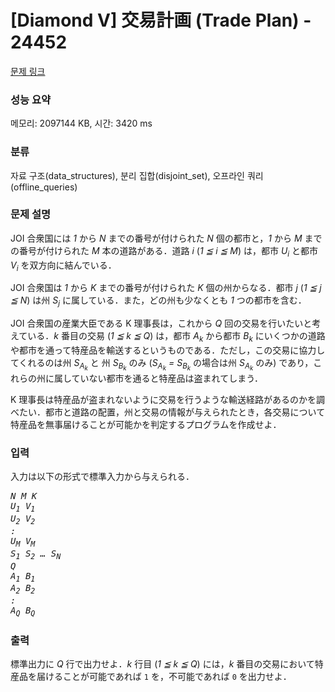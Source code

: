 # [Diamond V] 交易計画 (Trade Plan) - 24452 

[문제 링크](https://www.acmicpc.net/problem/24452) 

### 성능 요약

메모리: 2097144 KB, 시간: 3420 ms

### 분류

자료 구조(data_structures), 분리 집합(disjoint_set), 오프라인 쿼리(offline_queries)

### 문제 설명

<p>JOI 合衆国には <var>1</var> から <var>N</var> までの番号が付けられた <var>N</var> 個の都市と，<var>1</var> から <var>M</var> までの番号が付けられた <var>M</var> 本の道路がある．道路 <var>i</var> (<var>1 ≦ i ≦ M</var>) は，都市 <var>U<sub>i</sub></var> と都市 <var>V<sub>i</sub></var> を双方向に結んでいる．</p>

<p>JOI 合衆国は <var>1</var> から <var>K</var> までの番号が付けられた <var>K</var> 個の州からなる．都市 <var>j</var> (<var>1 ≦ j ≦ N</var>) は州 <var>S<sub>j</sub></var> に属している．また，どの州も少なくとも <var>1</var> つの都市を含む．</p>

<p>JOI 合衆国の産業大臣である K 理事長は，これから <var>Q</var> 回の交易を行いたいと考えている．<var>k</var> 番目の交易 (<var>1 ≦ k ≦ Q</var>) は，都市 <var>A<sub>k</sub></var> から都市 <var>B<sub>k</sub></var> にいくつかの道路や都市を通って特産品を輸送するというものである．ただし，この交易に協力してくれるのは州 <var>S<sub>A<sub>k</sub></sub></var> と 州 <var>S<sub>B<sub>k</sub></sub></var> のみ (<var>S<sub>A<sub>k</sub></sub> = S<sub>B<sub>k</sub></sub></var> の場合は州 <var>S<sub>A<sub>k</sub></sub></var> のみ) であり，これらの州に属していない都市を通ると特産品は盗まれてしまう．</p>

<p>K 理事長は特産品が盗まれないように交易を行うような輸送経路があるのかを調べたい．都市と道路の配置，州と交易の情報が与えられたとき，各交易について特産品を無事届けることが可能かを判定するプログラムを作成せよ．</p>

### 입력 

 <p>入力は以下の形式で標準入力から与えられる．</p>

<pre><var>N</var> <var>M</var> <var>K</var>
<var>U<sub>1</sub></var> <var>V<sub>1</sub></var>
<var>U<sub>2</sub></var> <var>V<sub>2</sub></var>
<var>:</var>
<var>U<sub>M</sub></var> <var>V<sub>M</sub></var>
<var>S<sub>1</sub></var> <var>S<sub>2</sub></var> <var>…</var> <var>S<sub>N</sub></var>
<var>Q</var>
<var>A<sub>1</sub></var> <var>B<sub>1</sub></var>
<var>A<sub>2</sub></var> <var>B<sub>2</sub></var>
<var>:</var>
<var>A<sub>Q</sub></var> <var>B<sub>Q</sub></var></pre>

### 출력 

 <p>標準出力に <var>Q</var> 行で出力せよ．<var>k</var> 行目 (<var>1 ≦ k ≦ Q</var>) には，<var>k</var> 番目の交易において特産品を届けることが可能であれば <code>1</code> を，不可能であれば <code>0</code> を出力せよ．</p>

